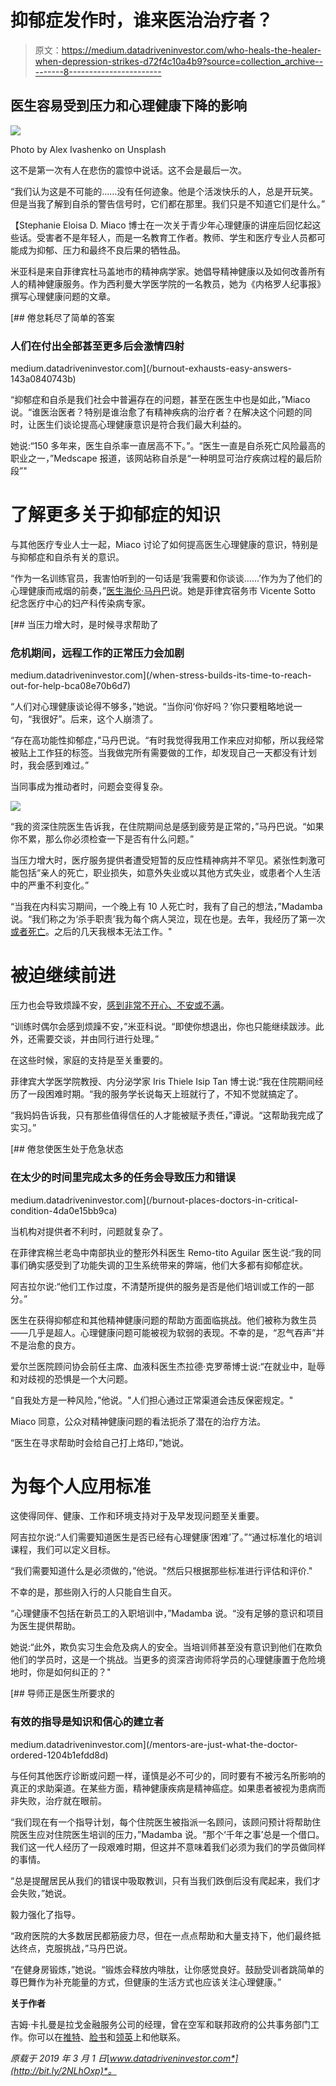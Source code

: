 # 抑郁症发作时，谁来医治治疗者？

> 原文：<https://medium.datadriveninvestor.com/who-heals-the-healer-when-depression-strikes-d72f4c10a4b9?source=collection_archive---------8----------------------->

## 医生容易受到压力和心理健康下降的影响

![](img/39851456b432f1f0753bfac94d476b09.png)

Photo by Alex Ivashenko on Unsplash

这不是第一次有人在悲伤的震惊中说话。这不会是最后一次。

“我们认为这是不可能的……没有任何迹象。他是个活泼快乐的人，总是开玩笑。但是当我了解到自杀的警告信号时，它们都在那里。我们只是不知道它们是什么。”

【Stephanie Eloisa D. Miaco 博士在一次关于青少年心理健康的讲座后回忆起这些话。受害者不是年轻人，而是一名教育工作者。教师、学生和医疗专业人员都可能成为抑郁、压力和最终不良后果的牺牲品。

米亚科是来自菲律宾杜马盖地市的精神病学家。她倡导精神健康以及如何改善所有人的精神健康服务。作为西利曼大学医学院的一名教员，她为《内格罗人纪事报》撰写心理健康问题的文章。

[](/burnout-exhausts-easy-answers-143a0840743b) [## 倦怠耗尽了简单的答案

### 人们在付出全部甚至更多后会激情四射

medium.datadriveninvestor.com](/burnout-exhausts-easy-answers-143a0840743b) 

“抑郁症和自杀是我们社会中普遍存在的问题，甚至在医生中也是如此，”Miaco 说。“谁医治医者？特别是谁治愈了有精神疾病的治疗者？在解决这个问题的同时，让医生们谈论提高心理健康意识是符合我们最大利益的。

她说:“150 多年来，医生自杀率一直居高不下。”。“医生一直是自杀死亡风险最高的职业之一，”Medscape 报道，该网站称自杀是“一种明显可治疗疾病过程的最后阶段”"

# 了解更多关于抑郁症的知识

与其他医疗专业人士一起，Miaco 讨论了如何提高医生心理健康的意识，特别是与抑郁症和自杀有关的意识。

“作为一名训练官员，我害怕听到的一句话是‘我需要和你谈谈……’作为为了他们的心理健康而戒烟的前奏，”[医生海伦·马丹巴](https://twitter.com/helenvmadamba)说。她是菲律宾宿务市 Vicente Sotto 纪念医疗中心的妇产科传染病专家。

[](/when-stress-builds-its-time-to-reach-out-for-help-bca08e70b6d7) [## 当压力增大时，是时候寻求帮助了

### 危机期间，远程工作的正常压力会加剧

medium.datadriveninvestor.com](/when-stress-builds-its-time-to-reach-out-for-help-bca08e70b6d7) 

“人们对心理健康谈论得不够多，”她说。“当你问‘你好吗？’你只要粗略地说一句，“我很好”。后来，这个人崩溃了。

“存在高功能性抑郁症，”马丹巴说。“有时我觉得我用工作来应对抑郁，所以我经常被贴上工作狂的标签。当我做完所有需要做的工作，却发现自己一天都没有计划时，我会感到难过。”

当同事成为推动者时，问题会变得复杂。

![](img/829ae251eee570faa094d461f25eeeed.png)

“我的资深住院医生告诉我，在住院期间总是感到疲劳是正常的，”马丹巴说。“如果你不累，那么你必须检查一下是否有什么问题。”

当压力增大时，医疗服务提供者遭受短暂的反应性精神病并不罕见。紧张性刺激可能包括“亲人的死亡，职业损失，如意外失业或以其他方式失业，或患者个人生活中的严重不利变化。”

“当我在内科实习期间，一个晚上有 10 人死亡时，我有了自己的想法，”Madamba 说。“我们称之为‘杀手职责’我为每个病人哭泣，现在也是。去年，我经历了第一次[或者死亡](https://medium.com/@JKatzaman/death-in-the-family-endings-also-hit-hard-at-doctors-8137dc245c70)。之后的几天我根本无法工作。"

# 被迫继续前进

压力也会导致烦躁不安，[感到非常不开心、不安或不满](https://www.merriam-webster.com/dictionary/dysphoria)。

“训练时偶尔会感到烦躁不安，”米亚科说。“即使你想退出，你也只能继续跋涉。此外，还需要交谈，并由同行进行处理。”

在这些时候，家庭的支持是至关重要的。

菲律宾大学医学院教授、内分泌学家 Iris Thiele Isip Tan 博士说:“我在住院期间经历了一段困难时期。“我的服务学长说每天上班就行了，不知不觉就搞定了。

“我妈妈告诉我，只有那些值得信任的人才能被赋予责任，”谭说。“这帮助我完成了实习。”

[](/burnout-places-doctors-in-critical-condition-4da0e15bb9ca) [## 倦怠使医生处于危急状态

### 在太少的时间里完成太多的任务会导致压力和错误

medium.datadriveninvestor.com](/burnout-places-doctors-in-critical-condition-4da0e15bb9ca) 

当机构对提供者不利时，问题就复杂了。

在菲律宾棉兰老岛中南部执业的整形外科医生 Remo-tito Aguilar 医生说:“我的同事们确实感受到了功能失调的卫生系统带来的弊端，他们大多都有抑郁症状。

阿吉拉尔说:“他们工作过度，不清楚所提供的服务是否是他们培训或工作的一部分。”

医生在获得抑郁症和其他精神健康问题的帮助方面面临挑战。他们被称为救生员——几乎是超人。心理健康问题可能被视为软弱的表现。不幸的是，“忍气吞声”并不是治愈的良方。

爱尔兰医院顾问协会前任主席、血液科医生杰拉德·克罗蒂博士说:“在就业中，耻辱和对歧视的恐惧是一个大问题。

“自我处方是一种风险，”他说。"人们担心通过正常渠道会违反保密规定。"

Miaco 同意，公众对精神健康问题的看法扼杀了潜在的治疗方法。

“医生在寻求帮助时会给自己打上烙印，”她说。

# 为每个人应用标准

这使得同伴、健康、工作和环境支持对于及早发现问题至关重要。

阿吉拉尔说:“人们需要知道医生是否已经有心理健康‘困难’了。”“通过标准化的培训课程，我们可以定义目标。

“我们需要知道什么是必须做的，”他说。"然后只根据那些标准进行评估和评价."

不幸的是，那些刚入行的人只能自生自灭。

“心理健康不包括在新员工的入职培训中，”Madamba 说。“没有足够的意识和项目为医生提供帮助。

她说:“此外，欺负实习生会危及病人的安全。当培训师甚至没有意识到他们在欺负他们的学员时，这是一个挑战。当更多的资深咨询师将学员的心理健康置于危险境地时，你是如何纠正的？"

[](/mentors-are-just-what-the-doctor-ordered-1204b1efdd8d) [## 导师正是医生所要求的

### 有效的指导是知识和信心的建立者

medium.datadriveninvestor.com](/mentors-are-just-what-the-doctor-ordered-1204b1efdd8d) 

与任何其他医疗诊断或问题一样，谨慎是必不可少的，同时要有不被污名所影响的真正的求助渠道。在某些方面，精神健康疾病是精神癌症。如果患者被视为患病而非失败，治疗就在眼前。

“我们现在有一个指导计划，每个住院医生被指派一名顾问，该顾问预计将帮助住院医生应对住院医生培训的压力，”Madamba 说。“那个‘千年之事’总是一个借口。我们这一代人经历了一段艰难时期，但这并不意味着我们必须为我们的学员做同样的事情。

“总是提醒居民从我们的错误中吸取教训，只有当我们跌倒后没有爬起来，我们才会失败，”她说。

毅力强化了指导。

“政府医院的大多数居民都筋疲力尽，但在一点点帮助和大量支持下，他们最终抵达终点，克服挑战，”马丹巴说。

“在健身房锻炼，”她说。“锻炼会释放内啡肽，让你感觉良好。鼓励受训者跳简单的尊巴舞作为补充能量的方式，但健康的生活方式也应该关注心理健康。”

**关于作者**

吉姆·卡扎曼是拉戈金融服务公司的经理，曾在空军和联邦政府的公共事务部门工作。你可以在[推特](https://twitter.com/JKatzaman)、[脸书](https://www.facebook.com/jim.katzaman)和[领英](https://www.linkedin.com/in/jim-katzaman-33641b21/)上和他联系。

*原载于 2019 年 3 月 1 日*[*www.datadriveninvestor.com*](http://bit.ly/2NLhOxp)*。*